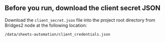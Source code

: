 ## Before you run, download the client secret JSON

Download the `client_secret.json` file into the project root directory from Bridges2 node at the following location: 

```bash
/data/sheets-automation/client_credentials.json
```

